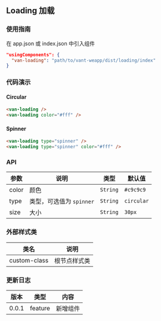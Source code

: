 ## Loading 加载

### 使用指南

在 app.json 或 index.json 中引入组件
```json
"usingComponents": {
  "van-loading": "path/to/vant-weapp/dist/loading/index"
}
```

### 代码演示

#### Circular

```html
<van-loading />
<van-loading color="#fff" />
```

#### Spinner

```html
<van-loading type="spinner" />
<van-loading type="spinner" color="#fff" />
```

### API

| 参数 | 说明 | 类型 | 默认值 |
|-----------|-----------|-----------|-------------|
| color | 颜色 | `String` | `#c9c9c9` |
| type | 类型，可选值为 `spinner` | `String` | `circular` |
| size | 大小 | `String` | `30px` |

### 外部样式类

| 类名 | 说明 |
|-----------|-----------|
| custom-class | 根节点样式类 |

### 更新日志

| 版本 | 类型 | 内容 |
|-----------|-----------|-----------|
| 0.0.1 | feature | 新增组件 |
